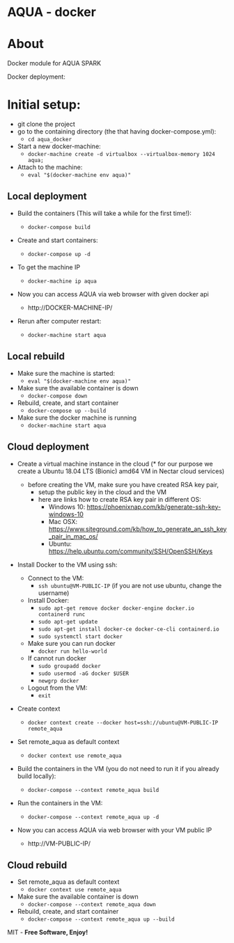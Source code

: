 # AQUA - docker
# About
Docker module for AQUA SPARK

Docker deployment:
# Initial setup:
  - git clone the project
  - go to the containing directory (the that having docker-compose.yml):
    - `cd aqua_docker`
  - Start a new docker-machine:
    - `docker-machine create -d virtualbox --virtualbox-memory 1024 aqua;`
  - Attach to the machine:
    - `eval "$(docker-machine env aqua)"`

## Local deployment
  - Build the containers (This will take a while for the first time!):
    -  `docker-compose build`
  - Create and start containers:
    - `docker-compose up -d`
  - To get the machine IP
    - `docker-machine ip aqua`
  - Now you can access AQUA via web browser with given docker api
    - http://DOCKER-MACHINE-IP/

  - Rerun after computer restart:
    - `docker-machine start aqua`

## Local rebuild
  - Make sure the machine is started:
    - `eval "$(docker-machine env aqua)"`
  - Make sure the available container is down
    - `docker-compose down`
  - Rebuild, create, and start container
    - `docker-compose up --build`
  - Make sure the docker machine is running
    - `docker-machine start aqua`

## Cloud deployment
  - Create a virtual machine instance in the cloud
    (* for our purpose we create a Ubuntu 18.04 LTS (Bionic) amd64 VM in Nectar cloud services)
    - before creating the VM, make sure you have created RSA key pair,
      - setup the public key in the cloud and the VM
      - here are links how to create RSA key pair in different OS:
        - Windows 10: https://phoenixnap.com/kb/generate-ssh-key-windows-10
        - Mac OSX: https://www.siteground.com/kb/how_to_generate_an_ssh_key_pair_in_mac_os/
        - Ubuntu: https://help.ubuntu.com/community/SSH/OpenSSH/Keys
  - Install Docker to the VM using ssh:
    - Connect to the VM:
      - `ssh ubuntu@VM-PUBLIC-IP` (if you are not use ubuntu, change the username)
    - Install Docker:
      - `sudo apt-get remove docker docker-engine docker.io containerd runc`
      - `sudo apt-get update`
      - `sudo apt-get install docker-ce docker-ce-cli containerd.io`
      - `sudo systemctl start docker`
    - Make sure you can run docker
      - `docker run hello-world`
    - If cannot run docker
      - `sudo groupadd docker`
      - `sudo usermod -aG docker $USER`
      - `newgrp docker`
    - Logout from the VM:
      - `exit`

  - Create context
    - `docker context create --docker host=ssh://ubuntu@VM-PUBLIC-IP remote_aqua`
  - Set remote_aqua as default context
    - `docker context use remote_aqua`
  - Build the containers in the VM (you do not need to run it if you already build locally):
    - `docker-compose --context remote_aqua build`
  - Run the containers in the VM:
    - `docker-compose --context remote_aqua up -d`
  - Now you can access AQUA via web browser with your VM public IP
    - http://VM-PUBLIC-IP/

## Cloud rebuild
  - Set remote_aqua as default context
    - `docker context use remote_aqua`
  - Make sure the available container is down
    - `docker-compose --context remote_aqua down`
  - Rebuild, create, and start container
    - `docker-compose --context remote_aqua up --build`

MIT - **Free Software, Enjoy!**

[//]: #URLs
   [sanic]: <https://github.com/channelcat/sanic>
   [nginx]: <https://www.nginx.com/resources/wiki/>
